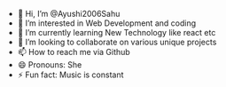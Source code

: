 - 👋 Hi, I’m @Ayushi2006Sahu
- 👀 I’m interested in Web Development and coding
- 🌱 I’m currently learning New Technology like react etc
- 💞️ I’m looking to collaborate on various unique projects
- 📫 How to reach me via Github
- 😄 Pronouns: She
- ⚡ Fun fact: Music is constant

<!---
Ayushi2006Sahu/Ayushi2006Sahu is a ✨ special ✨ repository because its `README.md` (this file) appears on your GitHub profile.
You can click the Preview link to take a look at your changes.
--->
